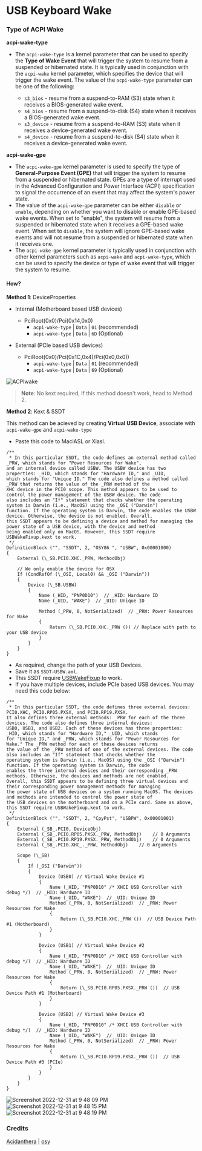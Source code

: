 # USB Keyboard Wake

### Type of ACPI Wake

**acpi-wake-type**
* The `acpi-wake-type` is a kernel parameter that can be used to specify the **Type of Wake Event** that will trigger the system to resume from a suspended or hibernated state. It is typically used in conjunction with the `acpi-wake` kernel parameter, which specifies the device that will trigger the wake event. The value of the `acpi-wake-type` parameter can be one of the following:

  * `s3_bios` - resume from a suspend-to-RAM (S3) state when it receives a BIOS-generated wake event.
  * `s4_bios` - resume from a suspend-to-disk (S4) state when it receives a BIOS-generated wake event.
  * `s3_device` - resume from a suspend-to-RAM (S3) state when it receives a device-generated wake event.
  * `s4_device` - resume from a suspend-to-disk (S4) state when it receives a device-generated wake event.

**acpi-wake-gpe**
* The `acpi-wake-gpe` kernel parameter is used to specify the type of **General-Purpose Event (GPE)** that will trigger the system to resume from a suspended or hibernated state. GPEs are a type of interrupt used in the Advanced Configuration and Power Interface (ACPI) specification to signal the occurrence of an event that may affect the system's power state.
* The value of the `acpi-wake-gpe` parameter can be either `disable` or `enable`, depending on whether you want to disable or enable GPE-based wake events. When set to "enable", the system will resume from a suspended or hibernated state when it receives a GPE-based wake event. When set to `disable`, the system will ignore GPE-based wake events and will not resume from a suspended or hibernated state when it receives one.
* The `acpi-wake-gpe` kernel parameter is typically used in conjunction with other kernel parameters such as `acpi-wake` and `acpi-wake-type`, which can be used to specify the device or type of wake event that will trigger the system to resume.

#### How?

**Method 1**: DeviceProperties

- Internal (Motherboard based USB devices)
  - PciRoot(0x0)/Pci(0x14,0x0)
    - `acpi-wake-type` | `Data` | `01` (recommended)
    - `acpi-wake-type` | `Data` | `6D` (Optional)

- External (PCIe based USB devices)
  - PciRoot(0x0)/Pci(0x1C,0x4)/Pci(0x0,0x0))
    - `acpi-wake-type` | `Data` | `01` (recommended)
    - `acpi-wake-type` | `Data` | `69` (Optional)

![ACPIwake](https://user-images.githubusercontent.com/72515939/210158780-d2b7a60d-856f-4175-b67f-682c985fed84.png)

> **Note**: No kext required, If this method doesn't work, head to Method 2.

**Method 2**: Kext & SSDT

This method can be acieved by creating **Virtual USB Device**, associate with `acpi-wake-gpe` and `acpi-wake-type`

- Paste this code to MaciASL or Xiasl.

```asl
/**
 * In this particular SSDT, the code defines an external method called _PRW, which stands for "Power Resources for Wake",
and an internal device called USBW. The USBW device has two properties: _HID, which stands for "Hardware ID," and _UID, 
which stands for "Unique ID." The code also defines a method called _PRW that returns the value of the _PRW method of the 
XHC device in the PCI0 scope. This method appears to be used to control the power management of the USBW device. The code
also includes an "If" statement that checks whether the operating system is Darwin (i.e., MacOS) using the _OSI ("Darwin")
function. If the operating system is Darwin, the code enables the USBW device. Otherwise, the device is not enabled. Overall, 
this SSDT appears to be defining a device and method for managing the power state of a USB device, with the device and method
being enabled only on MacOS. However, this SSDT require USBWakeFixup.kext to work.
 */
DefinitionBlock ("", "SSDT", 2, "OSY86 ", "USBW", 0x00001000)
{
    External (\_SB.PCI0.XHC._PRW, MethodObj)

    // We only enable the device for OSX
    If (CondRefOf (\_OSI, Local0) && _OSI ("Darwin"))
    {
        Device (\_SB.USBW)
        {
            Name (_HID, "PNP0D10")  // _HID: Hardware ID
            Name (_UID, "WAKE")  // _UID: Unique ID

            Method (_PRW, 0, NotSerialized)  // _PRW: Power Resources for Wake
            {
                Return (\_SB.PCI0.XHC._PRW ()) // Replace with path to your USB device
            }
        }
    }
}
```

- As required, change the path of your USB Devices.
- Save it as `SSDT-USBW.aml`.
- This SSDT require [USBWakeFixup](https://github.com/osy/USBWakeFixup) to work. 
- If you have multiple devices, include PCIe based USB devices. You may need this code below:

```asl
/**
 * In this particular SSDT, the code defines three external devices: PCI0.XHC, PCI0.RP05.PXSX, and PCI0.RP19.PXSX.
It also defines three external methods: _PRW for each of the three devices. The code also defines three internal devices:
USB0, USB1, and USB2. Each of these devices has three properties: _HID, which stands for "Hardware ID," _UID, which stands
for "Unique ID," and _PRW, which stands for "Power Resources for Wake." The _PRW method for each of these devices returns
the value of the _PRW method of one of the external devices. The code also includes an "If" statement that checks whether the
operating system is Darwin (i.e., MacOS) using the _OSI ("Darwin") function. If the operating system is Darwin, the code
enables the three internal devices and their corresponding _PRW methods. Otherwise, the devices and methods are not enabled.
Overall, this SSDT appears to be defining three virtual devices and their corresponding power management methods for managing
the power state of USB devices on a system running MacOS. The devices and methods are intended to control the power state of
the USB devices on the motherboard and on a PCIe card. Same as above, this SSDT require USBWakeFixup.kext to work.
 */
DefinitionBlock ("", "SSDT", 2, "CpyPst", "USBPW", 0x00001001)
{
    External (_SB_.PCI0, DeviceObj)
    External (_SB_.PCI0.RP05.PXSX._PRW, MethodObj)    // 0 Arguments
    External (_SB_.PCI0.RP19.PXSX._PRW, MethodObj)    // 0 Arguments
    External (_SB_.PCI0.XHC_._PRW, MethodObj)    // 0 Arguments

    Scope (\_SB)
    {
        If (_OSI ("Darwin"))
        {
            Device (USB0) // Virtual Wake Device #1
            {
                Name (_HID, "PNP0D10" /* XHCI USB Controller with debug */)  // _HID: Hardware ID
                Name (_UID, "WAKE")  // _UID: Unique ID
                Method (_PRW, 0, NotSerialized)  // _PRW: Power Resources for Wake
                {
                    Return (\_SB.PCI0.XHC._PRW ())  // USB Device Path #1 (Motherboard)
                }
            }

            Device (USB1) // Virtual Wake Device #2
            {
                Name (_HID, "PNP0D10" /* XHCI USB Controller with debug */)  // _HID: Hardware ID
                Name (_UID, "WAKE")  // _UID: Unique ID
                Method (_PRW, 0, NotSerialized)  // _PRW: Power Resources for Wake
                {
                    Return (\_SB.PCI0.RP05.PXSX._PRW ())  // USB Device Path #1 (Motherboard)
                }
            }

            Device (USB2) // Virtual Wake Device #3
            {
                Name (_HID, "PNP0D10" /* XHCI USB Controller with debug */)  // _HID: Hardware ID
                Name (_UID, "WAKE")  // _UID: Unique ID
                Method (_PRW, 0, NotSerialized)  // _PRW: Power Resources for Wake
                {
                    Return (\_SB.PCI0.RP19.PXSX._PRW ())  // USB Device Path #3 (PCIe)
                }
            }
        }
    }
}
```

![Screenshot 2022-12-31 at 9 48 09 PM](https://user-images.githubusercontent.com/72515939/210138919-1f6494d4-b0a6-4f56-8734-30687da97250.png)
![Screenshot 2022-12-31 at 9 48 15 PM](https://user-images.githubusercontent.com/72515939/210138921-26ad44fe-b1dd-4693-a2ce-bad248f9abba.png)
![Screenshot 2022-12-31 at 9 48 19 PM](https://user-images.githubusercontent.com/72515939/210138923-184a21bd-bbd8-4ce2-8b09-2d941fc6493f.png)

### Credits

[Acidanthera](https://github.com/acidanthera/) | [osy](https://github.com/osy)
